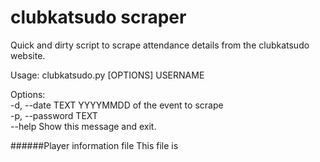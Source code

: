 # clubkatsudo scraper
Quick and dirty script to scrape attendance details from the clubkatsudo website.

Usage: clubkatsudo.py [OPTIONS] USERNAME

Options:  
  -d, --date TEXT      YYYYMMDD of the event to scrape  
  -p, --password TEXT  
  --help               Show this message and exit.  


######Player information file
This file is 
